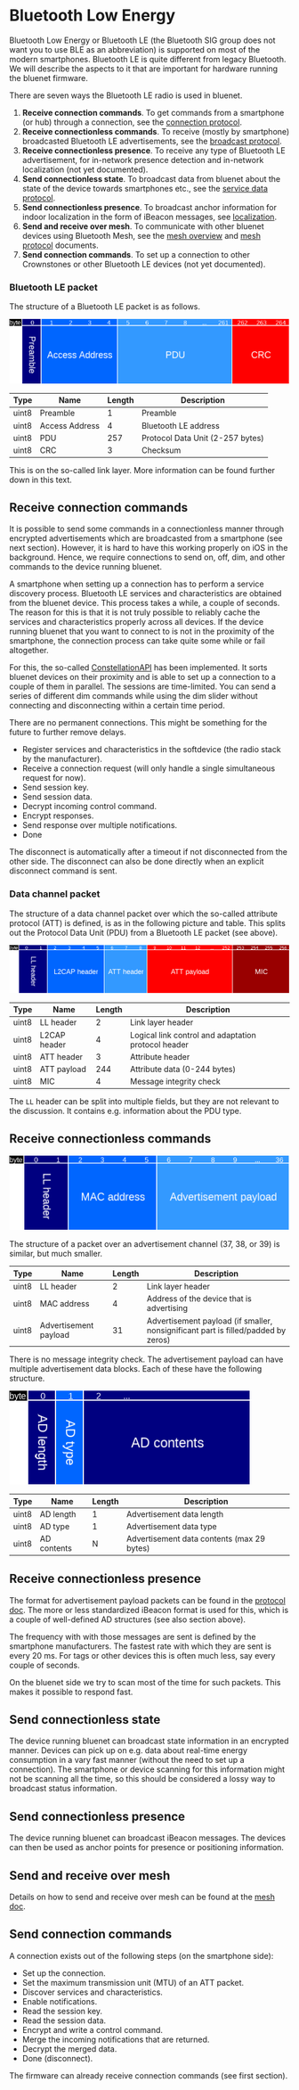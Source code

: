 # Bluetooth Low Energy

Bluetooth Low Energy or Bluetooth LE (the Bluetooth SIG group does not want you to use BLE as an abbreviation) is
supported on most of the modern smartphones. Bluetooth LE is quite different from legacy Bluetooth. We will describe
the aspects to it that are important for hardware running the bluenet firmware.

There are seven ways the Bluetooth LE radio is used in bluenet.

1. **Receive connection commands**. To get commands from a smartphone (or hub) through a connection, see the [connection protocol](protocol/PROTOCOL.md).
2. **Receive connectionless commands**. To receive (mostly by smartphone) broadcasted Bluetooth LE advertisements, see the [broadcast protocol](protocol/BROADCAST_PROTOCOL.md).
3. **Receive connectionless presence**. To receive any type of Bluetooth LE advertisement, for in-network presence detection and in-network localization (not yet documented).
4. **Send connectionless state**. To broadcast data from bluenet about the state of the device towards smartphones etc., see the [service data protocol](protocol/SERVICE_DATA.md).
5. **Send connectionless presence**. To broadcast anchor information for indoor localization in the form of iBeacon messages, see [localization](LOCALIZATION.md).
6. **Send and receive over mesh**. To communicate with other bluenet devices using Bluetooth Mesh, see the [mesh overview](MESH.md) and [mesh protocol](protocol/MESH_PROTOCOL.md) documents.
7. **Send connection commands**. To set up a connection to other Crownstones or other Bluetooth LE devices (not yet documented).

### Bluetooth LE packet

The structure of a Bluetooth LE packet is as follows.

![BLE packet](../docs/diagrams/ble-packet.png)

Type | Name | Length | Description
--- | --- | --- | ---
uint8 | Preamble | 1 | Preamble
uint8 | Access Address | 4 | Bluetooth LE address
uint8 | PDU | 257 | Protocol Data Unit (2-257 bytes)
uint8 | CRC | 3 | Checksum

This is on the so-called link layer. More information can be found further down in this text.

## Receive connection commands

It is possible to send some commands in a connectionless manner through encrypted advertisements which are broadcasted from a smartphone (see next section). However, it is hard to have this working properly on iOS in the background. Hence, we require connections to send on, off, dim, and other commands to the device running bluenet.

A smartphone when setting up a connection has to perform a service discovery process. Bluetooth LE services and
characteristics are obtained from the bluenet device. This process takes a while, a couple of seconds. The reason for this is that it is not truly possible to reliably cache the services and characteristics properly across all devices. If
the device running bluenet that you want to connect to is not in the proximity of the smartphone, the connection process can take quite some while or fail altogether.

For this, the so-called [ConstellationAPI](https://github.com/crownstone/crownstone-app/blob/master/docs/bleTasks/ConstellationAPI.MD) has been implemented. It sorts bluenet devices on their proximity and is able to set up a connection to a couple of them in parallel. The sessions are time-limited. You can send a series of different dim commands while using the dim slider without connecting and disconnecting within a certain time period.

There are no permanent connections. This might be something for the future to further remove delays.

* Register services and characteristics in the softdevice (the radio stack by the manufacturer).
* Receive a connection request (will only handle a single simultaneous request for now).
* Send session key.
* Send session data.
* Decrypt incoming control command.
* Encrypt responses.
* Send response over multiple notifications.
* Done

The disconnect is automatically after a timeout if not disconnected from the other side. The disconnect can also be
done directly when an explicit disconnect command is sent.

### Data channel packet

The structure of a data channel packet over which the so-called attribute protocol (ATT) is defined, is as in the following picture and table. This splits out the Protocol Data Unit (PDU) from a Bluetooth LE packet (see above).

![ATT packet](../docs/diagrams/att-packet.png)

Type | Name | Length | Description
--- | --- | --- | ---
uint8 | LL header | 2 | Link layer header
uint8 | L2CAP header | 4 | Logical link control and adaptation protocol header
uint8 | ATT header | 3 | Attribute header
uint8 | ATT payload | 244 | Attribute data (0-244 bytes)
uint8 | MIC | 4 | Message integrity check

The `LL` header can be split into multiple fields, but they are not relevant to the discussion. It contains e.g. 
information about the PDU type.

## Receive connectionless commands

![Advertisement packet](../docs/diagrams/adv-packet.png)

The structure of a packet over an advertisement channel (37, 38, or 39) is similar, but much smaller.

Type | Name | Length | Description
--- | --- | --- | ---
uint8 | LL header | 2 | Link layer header
uint8 | MAC address | 4 | Address of the device that is advertising
uint8 | Advertisement payload | 31 | Advertisement payload (if smaller, nonsignificant part is filled/padded by zeros)

There is no message integrity check. The advertisement payload can have multiple advertisement data blocks. Each of 
these have the following structure.

![Advertisement payload](../docs/diagrams/adv-payload.png)

Type | Name | Length | Description
--- | --- | --- | ---
uint8 | AD length | 1 | Advertisement data length
uint8 | AD type | 1 | Advertisement data type
uint8 | AD contents | N | Advertisement data contents (max 29 bytes)

## Receive connectionless presence

The format for advertisement payload packets can be found in the [protocol doc](protocol/PROTOCOL.md#advertisements).
The more or less standardized iBeacon format is used for this, which is a couple of well-defined AD structures (see
also section above).

The frequency with with those messages are sent is defined by the smartphone manufacturers. The fastest rate with 
which they are sent is every 20 ms. For tags or other devices this is often much less, say every couple of seconds.

On the bluenet side we try to scan most of the time for such packets. This makes it possible to respond fast.

## Send connectionless state

The device running bluenet can broadcast state information in an encrypted manner. Devices can pick up on e.g. data
about real-time energy consumption in a vary fast manner (without the need to set up a connection). The smartphone or
device scanning for this information might not be scanning all the time, so this should be considered a lossy way to
broadcast status information.

## Send connectionless presence

The device running bluenet can broadcast iBeacon messages. The devices can then be used as anchor points for presence
or positioning information.

## Send and receive over mesh

Details on how to send and receive over mesh can be found at the [mesh doc](MESH.md).

## Send connection commands

A connection exists out of the following steps (on the smartphone side):

* Set up the connection.
* Set the maximum transmission unit (MTU) of an ATT packet.
* Discover services and characteristics.
* Enable notifications.
* Read the session key.
* Read the session data.
* Encrypt and write a control command.
* Merge the incoming notifications that are returned.
* Decrypt the merged data.
* Done (disconnect).

The firmware can already receive connection commands (see first section).
